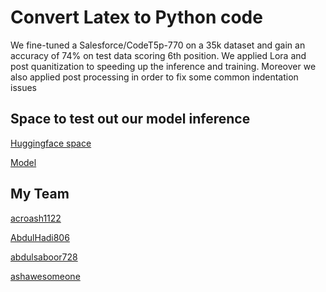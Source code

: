 # Convert Latex to Python code

We fine-tuned a Salesforce/CodeT5p-770 on a 35k dataset and gain an accuracy of 74% on test data scoring 6th position. We applied Lora and post quanitization to speeding up
the inference and training. Moreover we also applied post processing in order to fix some common indentation issues

## Space to test out our model inference

[Huggingface space](https://huggingface.co/spaces/AbdulHadi806/LaTeX-to-Python-CodeT5-Finetune)

[Model](https://huggingface.co/AbdulHadi806/codeT5-finetuned-LaTexToPythonCode-30kDataset)

## My Team

[acroash1122](https://github.com/acroash1122)

[AbdulHadi806](https://github.com/AbdulHadi806)

[abdulsaboor728](https://github.com/abdulsaboor728)

[ashawesomeone](https://github.com/ashawesomeone/)
